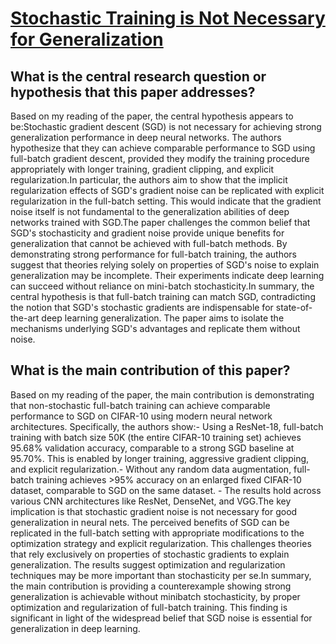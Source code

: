 # [Stochastic Training is Not Necessary for Generalization](https://arxiv.org/abs/2109.14119)

## What is the central research question or hypothesis that this paper addresses?

Based on my reading of the paper, the central hypothesis appears to be:Stochastic gradient descent (SGD) is not necessary for achieving strong generalization performance in deep neural networks. The authors hypothesize that they can achieve comparable performance to SGD using full-batch gradient descent, provided they modify the training procedure appropriately with longer training, gradient clipping, and explicit regularization.In particular, the authors aim to show that the implicit regularization effects of SGD's gradient noise can be replicated with explicit regularization in the full-batch setting. This would indicate that the gradient noise itself is not fundamental to the generalization abilities of deep networks trained with SGD.The paper challenges the common belief that SGD's stochasticity and gradient noise provide unique benefits for generalization that cannot be achieved with full-batch methods. By demonstrating strong performance for full-batch training, the authors suggest that theories relying solely on properties of SGD's noise to explain generalization may be incomplete. Their experiments indicate deep learning can succeed without reliance on mini-batch stochasticity.In summary, the central hypothesis is that full-batch training can match SGD, contradicting the notion that SGD's stochastic gradients are indispensable for state-of-the-art deep learning generalization. The paper aims to isolate the mechanisms underlying SGD's advantages and replicate them without noise.


## What is the main contribution of this paper?

Based on my reading of the paper, the main contribution is demonstrating that non-stochastic full-batch training can achieve comparable performance to SGD on CIFAR-10 using modern neural network architectures. Specifically, the authors show:- Using a ResNet-18, full-batch training with batch size 50K (the entire CIFAR-10 training set) achieves 95.68% validation accuracy, comparable to a strong SGD baseline at 95.70%. This is enabled by longer training, aggressive gradient clipping, and explicit regularization.- Without any random data augmentation, full-batch training achieves >95% accuracy on an enlarged fixed CIFAR-10 dataset, comparable to SGD on the same dataset. - The results hold across various CNN architectures like ResNet, DenseNet, and VGG.The key implication is that stochastic gradient noise is not necessary for good generalization in neural nets. The perceived benefits of SGD can be replicated in the full-batch setting with appropriate modifications to the optimization strategy and explicit regularization. This challenges theories that rely exclusively on properties of stochastic gradients to explain generalization. The results suggest optimization and regularization techniques may be more important than stochasticity per se.In summary, the main contribution is providing a counterexample showing strong generalization is achievable without minibatch stochasticity, by proper optimization and regularization of full-batch training. This finding is significant in light of the widespread belief that SGD noise is essential for generalization in deep learning.
